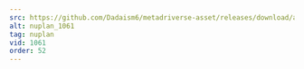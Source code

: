 ```yaml
---
src: https://github.com/Dadaism6/metadriverse-asset/releases/download/assetsv1.0.4/nuplan_1061.mp4
alt: nuplan_1061
tag: nuplan
vid: 1061
order: 52
---
```

